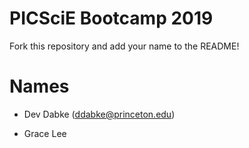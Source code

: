 # PICSciE Bootcamp 2019
Fork this repository and add your name to the README!

# Names
 - Dev Dabke (ddabke@princeton.edu)




 - Grace Lee
